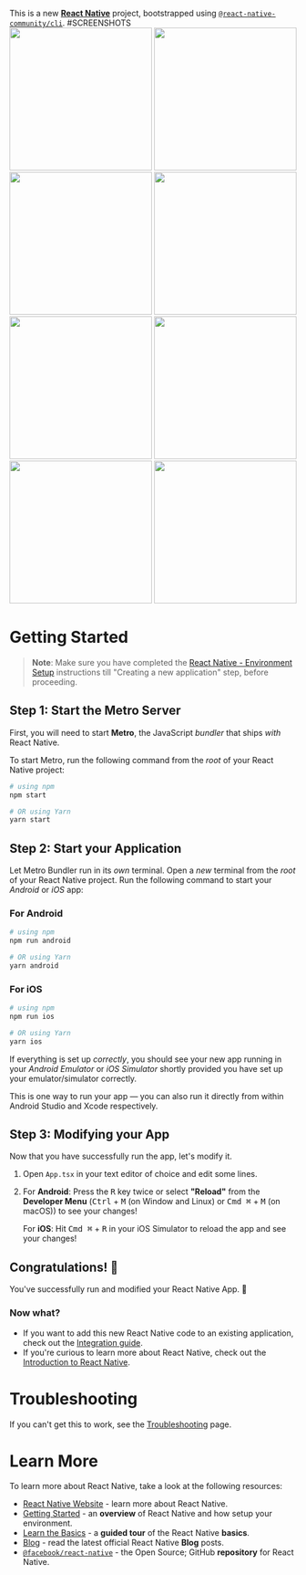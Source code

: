 This is a new [**React Native**](https://reactnative.dev) project, bootstrapped using [`@react-native-community/cli`](https://github.com/react-native-community/cli).
#SCREENSHOTS <br>
<img src="https://github.com/shravanbaghel/EnglishTalk/assets/48238406/cf481962-dd0e-4fbc-8f4b-c610b7a64e78" height="250">
<img src="https://github.com/shravanbaghel/EnglishTalk/assets/48238406/33ff06f9-3183-48c6-bcc8-eb407409f3c9" height="250">
<img src="https://github.com/shravanbaghel/EnglishTalk/assets/48238406/38ba5ab1-aa16-446b-a09f-de32fd8dbfdd" height="250">
<img src="https://github.com/shravanbaghel/EnglishTalk/assets/48238406/4ff29dd5-068f-4ec5-bca6-038b41577442" height="250">
<img src="https://github.com/shravanbaghel/EnglishTalk/assets/48238406/fc889264-d9a6-42cf-9baf-bd8998e81ac1" height="250">
<img src="https://github.com/shravanbaghel/EnglishTalk/assets/48238406/75b84327-599b-429f-8bee-6826486e3adf" height="250">
<img src="https://github.com/shravanbaghel/EnglishTalk/assets/48238406/8e7e90a2-fd37-4fda-98da-bf2275a9d8bf" height="250">
<img src="https://github.com/shravanbaghel/EnglishTalk/assets/48238406/74db5b3d-82e3-4e86-8b18-6f4b62f9a179" height="250">


# Getting Started

>**Note**: Make sure you have completed the [React Native - Environment Setup](https://reactnative.dev/docs/environment-setup) instructions till "Creating a new application" step, before proceeding.

## Step 1: Start the Metro Server

First, you will need to start **Metro**, the JavaScript _bundler_ that ships _with_ React Native.

To start Metro, run the following command from the _root_ of your React Native project:

```bash
# using npm
npm start

# OR using Yarn
yarn start
```

## Step 2: Start your Application

Let Metro Bundler run in its _own_ terminal. Open a _new_ terminal from the _root_ of your React Native project. Run the following command to start your _Android_ or _iOS_ app:

### For Android

```bash
# using npm
npm run android

# OR using Yarn
yarn android
```

### For iOS

```bash
# using npm
npm run ios

# OR using Yarn
yarn ios
```

If everything is set up _correctly_, you should see your new app running in your _Android Emulator_ or _iOS Simulator_ shortly provided you have set up your emulator/simulator correctly.

This is one way to run your app — you can also run it directly from within Android Studio and Xcode respectively.

## Step 3: Modifying your App

Now that you have successfully run the app, let's modify it.

1. Open `App.tsx` in your text editor of choice and edit some lines.
2. For **Android**: Press the <kbd>R</kbd> key twice or select **"Reload"** from the **Developer Menu** (<kbd>Ctrl</kbd> + <kbd>M</kbd> (on Window and Linux) or <kbd>Cmd ⌘</kbd> + <kbd>M</kbd> (on macOS)) to see your changes!

   For **iOS**: Hit <kbd>Cmd ⌘</kbd> + <kbd>R</kbd> in your iOS Simulator to reload the app and see your changes!

## Congratulations! :tada:

You've successfully run and modified your React Native App. :partying_face:

### Now what?

- If you want to add this new React Native code to an existing application, check out the [Integration guide](https://reactnative.dev/docs/integration-with-existing-apps).
- If you're curious to learn more about React Native, check out the [Introduction to React Native](https://reactnative.dev/docs/getting-started).

# Troubleshooting

If you can't get this to work, see the [Troubleshooting](https://reactnative.dev/docs/troubleshooting) page.

# Learn More

To learn more about React Native, take a look at the following resources:

- [React Native Website](https://reactnative.dev) - learn more about React Native.
- [Getting Started](https://reactnative.dev/docs/environment-setup) - an **overview** of React Native and how setup your environment.
- [Learn the Basics](https://reactnative.dev/docs/getting-started) - a **guided tour** of the React Native **basics**.
- [Blog](https://reactnative.dev/blog) - read the latest official React Native **Blog** posts.
- [`@facebook/react-native`](https://github.com/facebook/react-native) - the Open Source; GitHub **repository** for React Native.
